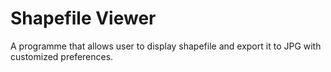 # Shapefile Viewer

A programme that allows user to display shapefile and export it to JPG with customized preferences.
